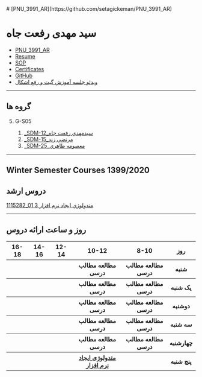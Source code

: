 <div direction="rtl">
# [PNU_3991_AR](https://github.com/setagickeman/PNU_3991_AR)

# سید مهدی رفعت جاه
- [PNU_3991_AR](https://github.com/setagickeman/PNU_3991_AR)
- [Resume](https://setagickeman.github.io/r/) 
- [SOP](https://setagickeman.github.io/r/sop)
- [Certificates](https://setagickeman.github.io/r/certificates)
- [GitHub](https://github.com/setagickeman)
- [ویدئو جلسه آموزش گیت و رفع اشکال](https://drive.google.com/file/d/1ybcYuUMOg3nAi0x36Hnod4-rgfnsckqK/view?usp=sharing)

------------------
## گروه ها

5. G-S05

    1. [_SDM-12_سيدمهدي رفعت جاه](https://github.com/AliRazavi-edu/PNU_3991/tree/master/_MSc/SoftwareDevelopmentMethodologies/1115282_01/13_%D8%B3%D9%8A%D8%AF%D9%85%D9%87%D8%AF%D9%8A%20%D8%B1%D9%81%D8%B9%D8%AA%20%D8%AC%D8%A7%D9%87)    
    1. [_SDM-15_مرتضي زند](https://github.com/AliRazavi-edu/PNU_3991/tree/master/_MSc/SoftwareDevelopmentMethodologies/1115282_01/16_%D9%85%D8%B1%D8%AA%D8%B6%D9%8A%20%D8%B2%D9%86%D8%AF)    
    1. [_SDM-25_معصومه طاهري](https://github.com/AliRazavi-edu/PNU_3991/tree/master/_MSc/SoftwareDevelopmentMethodologies/1115282_01/25_%D9%85%D8%B9%D8%B5%D9%88%D9%85%D9%87%20%D8%B7%D8%A7%D9%87%D8%B1%D9%8A)

    
------------------
## Winter Semester Courses 1399/2020

## دروس ارشد

[1115282_01	متدولوژي ايجاد نرم افزار	3](https://github.com/setagickeman/PNU_3991_AR/tree/main/SoftwareDevelopmentMethodologies)

--------------
## روز و ساعت ارائه دروس

<table style="width:100%">
  <tr>
    <th >16-18</th>
    <th >14-16</th>
    <th >12-14</th>
    <th>10-12</th>
    <th>8-10</th>
    <th>روز</th>
  </tr>
  <tr>
    <th ></th>
    <th ></th>
    <th ></th>
    <th>مطالعه مطالب درسی</th>
    <th>مطالعه مطالب درسی</th>
    <th>شنبه</th>
  </tr>
   <tr>
    <th ></th>
    <th ></th>
    <th></th>
    <th>مطالعه مطالب درسی</th>
    <th >مطالعه مطالب درسی</th>
    <th>یک شنبه</th>
  </tr>
   <tr>
     <th ></th>
     <th ></th>
     <th></th>
     <th>مطالعه مطالب درسی</th>
    <th >مطالعه مطالب درسی</th>   
    <th>دوشنبه</th>
  </tr>
   <tr>
    <th ></th>
    <th ></th>
    <th></th>
    <th>مطالعه مطالب درسی</th>
    <th >مطالعه مطالب درسی</th>
    <th>سه شنبه</th>
  </tr>
   <tr>
    <th ></th>
    <th ></th>
    <th></th>
    <th>مطالعه مطالب درسی</th>
    <th>مطالعه مطالب درسی</th>
    <th>چهارشنبه</th>
  </tr>
   <tr>
    <th ></th>
     <th ></th>
     <th ></th>
     <th><a  href="https://github.com/AliRazavi-edu/PNU_3991/tree/master/_MSc/SoftwareDevelopmentMethodologies">متدولوژی ایجاد نرم افزار</a></th>
    <th></th>
    <th>پنج شنبه</th>
  </tr>
</table>

</div>
